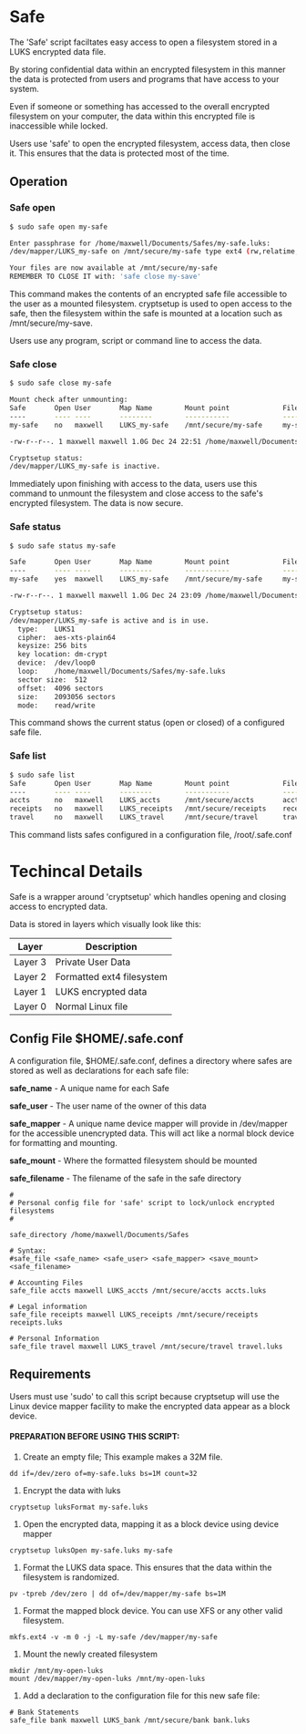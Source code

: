 # Safe

The 'Safe' script faciltates easy access to open a filesystem stored in a LUKS encrypted data file.

By storing confidential data within an encrypted filesystem in this manner the data is protected from users and programs that have access to your system.

Even if someone or something has accessed to the overall encrypted filesystem on your computer, the data within this encrypted file is inaccessible while locked.

Users use 'safe' to open the encrypted filesystem, access data, then close it.  This ensures that the data is protected most of the time.

## Operation

### Safe open

```bash
$ sudo safe open my-safe

Enter passphrase for /home/maxwell/Documents/Safes/my-safe.luks:
/dev/mapper/LUKS_my-safe on /mnt/secure/my-safe type ext4 (rw,relatime,seclabel)

Your files are now available at /mnt/secure/my-safe
REMEMBER TO CLOSE IT with: 'safe close my-save'
```

This command makes the contents of an encrypted safe file accessible to the user as a mounted filesystem.  cryptsetup is used to open access to the safe, then the filesystem within the safe is mounted at a location such as /mnt/secure/my-save.

Users use any program, script or command line to access the data.

### Safe close

```bash
$ sudo safe close my-safe

Mount check after unmounting:
Safe       Open User       Map Name        Mount point             Filename       
----       ---- ----       --------        -----------             --------       
my-safe    no   maxwell    LUKS_my-safe    /mnt/secure/my-safe     my-safe.luks     

-rw-r--r--. 1 maxwell maxwell 1.0G Dec 24 22:51 /home/maxwell/Documents/Safes/my-safe.luks

Cryptsetup status:
/dev/mapper/LUKS_my-safe is inactive.
```

Immediately upon finishing with access to the data, users use this command to unmount the filesystem and close access to the safe's encrypted filesystem.  The data is now secure.

### Safe status
```bash
$ sudo safe status my-safe

Safe       Open User       Map Name        Mount point             Filename       
----       ---- ----       --------        -----------             --------       
my-safe    yes  maxwell    LUKS_my-safe    /mnt/secure/my-safe     my-safe.luks     

-rw-r--r--. 1 maxwell maxwell 1.0G Dec 24 23:09 /home/maxwell/Documents/Safes/my-safe.luks

Cryptsetup status:
/dev/mapper/LUKS_my-safe is active and is in use.
  type:    LUKS1
  cipher:  aes-xts-plain64
  keysize: 256 bits
  key location: dm-crypt
  device:  /dev/loop0
  loop:    /home/maxwell/Documents/Safes/my-safe.luks
  sector size:  512
  offset:  4096 sectors
  size:    2093056 sectors
  mode:    read/write
```

This command shows the current status (open or closed) of a configured safe file.

### Safe list

```bash
$ sudo safe list
Safe       Open User       Map Name        Mount point             Filename       
----       ---- ----       --------        -----------             --------       
accts      no   maxwell    LUKS_accts      /mnt/secure/accts       accts.luks     
receipts   no   maxwell    LUKS_receipts   /mnt/secure/receipts    receipts.luks     
travel     no   maxwell    LUKS_travel     /mnt/secure/travel      travel.luks
```

This command lists safes configured in a configuration file, /root/.safe.conf

# Techincal Details

Safe is a wrapper around 'cryptsetup' which handles opening and closing access to encrypted data.

Data is stored in layers which visually look like this:

Layer | Description
----- | -----------
Layer 3| Private User Data
Layer 2| Formatted ext4 filesystem
Layer 1| LUKS encrypted data
Layer 0| Normal Linux file

## Config File $HOME/.safe.conf

A configuration file, $HOME/.safe.conf, defines a directory where safes are stored as well as declarations for each safe file:

**safe_name** - A unique name for each Safe

**safe_user** - The user name of the owner of this data

**safe_mapper** - A unique name device mapper will provide in /dev/mapper for the accessible unencrypted data.  This will act like a normal block device for formatting and mounting.

**safe_mount** - Where the formatted filesystem should be mounted

**safe_filename** - The filename of the safe in the safe directory
```
#
# Personal config file for 'safe' script to lock/unlock encrypted filesystems
#

safe_directory /home/maxwell/Documents/Safes

# Syntax:
#safe_file <safe_name> <safe_user> <safe_mapper> <save_mount> <safe_filename>

# Accounting Files
safe_file accts maxwell LUKS_accts /mnt/secure/accts accts.luks

# Legal information
safe_file receipts maxwell LUKS_receipts /mnt/secure/receipts receipts.luks

# Personal Information
safe_file travel maxwell LUKS_travel /mnt/secure/travel travel.luks
```

## Requirements

Users must use 'sudo' to call this script because cryptsetup will use the Linux device mapper facility to make the encrypted data appear as a block device.




#### PREPARATION BEFORE USING THIS SCRIPT:

1. Create an empty file; This example makes a 32M file.
```
dd if=/dev/zero of=my-safe.luks bs=1M count=32
```

1. Encrypt the data with luks
```
cryptsetup luksFormat my-safe.luks
```

1. Open the encrypted data, mapping it as a block device using device mapper
```
cryptsetup luksOpen my-safe.luks my-safe
```

1. Format the LUKS data space.  This ensures that the data within the filesystem is randomized.
```
pv -tpreb /dev/zero | dd of=/dev/mapper/my-safe bs=1M
```
1. Format the mapped block device. You can use XFS or any other valid filesystem.
```
mkfs.ext4 -v -m 0 -j -L my-safe /dev/mapper/my-safe
```
1. Mount the newly created filesystem
```
mkdir /mnt/my-open-luks
mount /dev/mapper/my-open-luks /mnt/my-open-luks
```

1. Add a declaration to the configuration file for this new safe file:

```
# Bank Statements
safe_file bank maxwell LUKS_bank /mnt/secure/bank bank.luks
```
